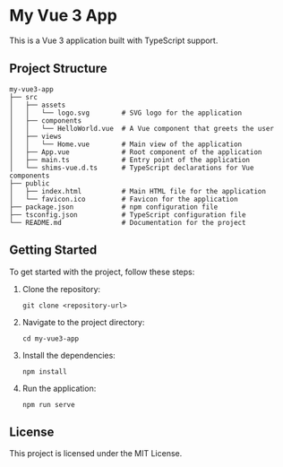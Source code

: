 # My Vue 3 App

This is a Vue 3 application built with TypeScript support. 

## Project Structure

```
my-vue3-app
├── src
│   ├── assets
│   │   └── logo.svg        # SVG logo for the application
│   ├── components
│   │   └── HelloWorld.vue  # A Vue component that greets the user
│   ├── views
│   │   └── Home.vue        # Main view of the application
│   ├── App.vue             # Root component of the application
│   ├── main.ts             # Entry point of the application
│   └── shims-vue.d.ts      # TypeScript declarations for Vue components
├── public
│   ├── index.html          # Main HTML file for the application
│   └── favicon.ico         # Favicon for the application
├── package.json            # npm configuration file
├── tsconfig.json           # TypeScript configuration file
└── README.md               # Documentation for the project
```

## Getting Started

To get started with the project, follow these steps:

1. Clone the repository:
   ```
   git clone <repository-url>
   ```

2. Navigate to the project directory:
   ```
   cd my-vue3-app
   ```

3. Install the dependencies:
   ```
   npm install
   ```

4. Run the application:
   ```
   npm run serve
   ```

## License

This project is licensed under the MIT License.